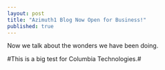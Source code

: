 ```yaml
---
layout: post
title: "Azimuth1 Blog Now Open for Business!"
published: true
---
```


Now we talk about the wonders we have been doing.

#This is a big test for Columbia Technologies.#

